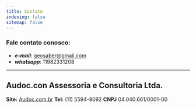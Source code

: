 ```yaml
---
title: Contato
indexing: false
sitemap: false
---
```


### Fale contato conosco:
- ***e-mail***: geosaber@gmail.com
- ***whatsapp***: 11982331208

---
## Audoc.con Assessoria e Consultoria Ltda.
**Site:** [Audoc.com.br](http://www.audoc.com.br)
**Tel:** (11) 5594-8092
**CNPJ** 04.040.661/0001-00
